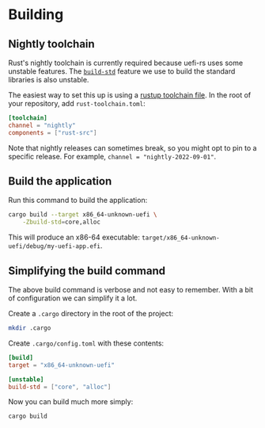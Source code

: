 # Building

## Nightly toolchain

Rust's nightly toolchain is currently required because uefi-rs uses some
unstable features. The [`build-std`] feature we use to build the
standard libraries is also unstable.

The easiest way to set this up is using a [rustup toolchain file]. In
the root of your repository, add `rust-toolchain.toml`:

```toml
[toolchain]
channel = "nightly"
components = ["rust-src"]
```

Note that nightly releases can sometimes break, so you might opt to pin
to a specific release. For example, `channel = "nightly-2022-09-01"`.

## Build the application

Run this command to build the application:

```sh
cargo build --target x86_64-unknown-uefi \
    -Zbuild-std=core,alloc
```

This will produce an x86-64 executable:
`target/x86_64-unknown-uefi/debug/my-uefi-app.efi`.

## Simplifying the build command

The above build command is verbose and not easy to remember. With a bit
of configuration we can simplify it a lot.

Create a `.cargo` directory in the root of the project:

```sh
mkdir .cargo
```

Create `.cargo/config.toml` with these contents:

```toml
[build]
target = "x86_64-unknown-uefi"

[unstable]
build-std = ["core", "alloc"]
```

Now you can build much more simply:

```sh
cargo build
```

[`build-std`]: https://doc.rust-lang.org/nightly/cargo/reference/unstable.html#build-std
[`rust-toolchain.toml`]: https://rust-lang.github.io/rustup/overrides.html#the-toolchain-file
[rustup toolchain file]: https://rust-lang.github.io/rustup/concepts/toolchains.html
